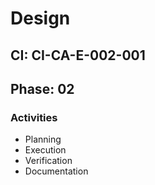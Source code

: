 # Design

## CI: CI-CA-E-002-001
## Phase: 02

### Activities
- Planning
- Execution
- Verification
- Documentation
